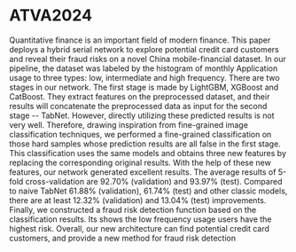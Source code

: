 # ATVA2024
Quantitative finance is an important field of modern finance. This paper deploys a hybrid serial network to explore potential credit card customers and reveal their fraud risks on a novel China mobile-financial dataset. In our pipeline, the dataset was labeled by the histogram of monthly Application usage to three types: low, intermediate and high frequency. There are two stages in our network. The first stage is made by LightGBM, XGBoost and CatBoost. They extract features on the preprocessed dataset, and their results will concatenate the preprocessed data as input for the second stage -- TabNet. However, directly utilizing these predicted results is not very well. Therefore, drawing inspiration from fine-grained image classification techniques, we performed a fine-grained classification on those hard samples whose prediction results are all false in the first stage. This classification uses the same models and obtains three new features by replacing the corresponding original results. With the help of these new features, our network generated excellent results. The average results of 5-fold cross-validation are 92.70% (validation) and 93.97% (test). Compared to naive TabNet 61.88% (validation), 61.74% (test) and other classic models, there are at least 12.32% (validation) and 13.04% (test) improvements. Finally, we constructed a fraud risk detection function based on the classification results. Its shows the low frequency usage users have the highest risk. Overall, our new architecture can find potential credit card customers, and provide a new method for fraud risk detection
